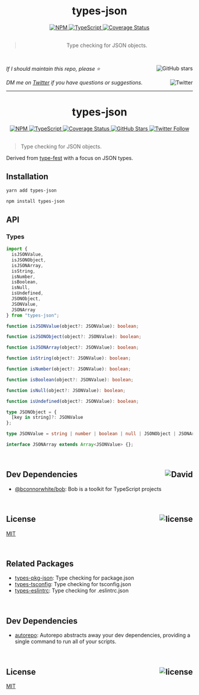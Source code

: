 <!--BEGIN HEADER-->
<div id="top" align="center">
  <h1>types-json</h1>
  <a href="https://npmjs.com/package/types-json">
    <img alt="NPM" src="https://img.shields.io/npm/v/types-json.svg">
  </a>
  <a href="https://github.com/bconnorwhite/types-json">
    <img alt="TypeScript" src="https://img.shields.io/github/languages/top/bconnorwhite/types-json.svg">
  </a>
  <a href="https://coveralls.io/github/bconnorwhite/types-json?branch=master">
    <img alt="Coverage Status" src="https://img.shields.io/coveralls/github/bconnorwhite/types-json.svg?branch=master">
  </a>
</div>

<br />

<blockquote align="center">Type checking for JSON objects.</blockquote>

<br />

_If I should maintain this repo, please ⭐️_
<a href="https://github.com/bconnorwhite/types-json">
  <img align="right" alt="GitHub stars" src="https://img.shields.io/github/stars/bconnorwhite/types-json?label=%E2%AD%90%EF%B8%8F&style=social">
</a>

_DM me on [Twitter](https://twitter.com/bconnorwhite) if you have questions or suggestions._
<a href="https://twitter.com/bconnorwhite">
  <img align="right" alt="Twitter" src="https://img.shields.io/twitter/url?label=%40bconnorwhite&style=social&url=https%3A%2F%2Ftwitter.com%2Fbconnorwhite">
</a>

---
<!--END HEADER-->
<div align="center">
  <h1>types-json</h1>
  <a href="https://npmjs.com/package/types-json">
    <img alt="NPM" src="https://img.shields.io/npm/v/types-json.svg">
  </a>
  <a href="https://github.com/bconnorwhite/types-json">
    <img alt="TypeScript" src="https://img.shields.io/github/languages/top/bconnorwhite/types-json.svg">
  </a>
  <a href='https://coveralls.io/github/bconnorwhite/types-json?branch=master'>
    <img alt="Coverage Status" src="https://img.shields.io/coveralls/github/bconnorwhite/types-json.svg?branch=master">
  </a>
  <a href="https://github.com/bconnorwhite/types-json">
    <img alt="GitHub Stars" src="https://img.shields.io/github/stars/bconnorwhite/types-json?label=Stars%20Appreciated%21&style=social">
  </a>
  <a href="https://twitter.com/bconnorwhite">
    <img alt="Twitter Follow" src="https://img.shields.io/twitter/follow/bconnorwhite.svg?label=%40bconnorwhite&style=social">
  </a>
</div>

<br />

> Type checking for JSON objects.

Derived from [type-fest](https://www.npmjs.com/package/type-fest) with a focus on JSON types.

## Installation

```sh
yarn add types-json
```

```sh
npm install types-json
```

## API

### Types
```ts
import {
  isJSONValue,
  isJSONObject,
  isJSONArray,
  isString,
  isNumber,
  isBoolean,
  isNull,
  isUndefined,
  JSONObject,
  JSONValue,
  JSONArray
} from "types-json";

function isJSONValue(object?: JSONValue): boolean;

function isJSONObject(object?: JSONValue): boolean;

function isJSONArray(object?: JSONValue): boolean;

function isString(object?: JSONValue): boolean;

function isNumber(object?: JSONValue): boolean;

function isBoolean(object?: JSONValue): boolean;

function isNull(object?: JSONValue): boolean;

function isUndefined(object?: JSONValue): boolean;

type JSONObject = {
  [key in string]?: JSONValue
};

type JSONValue = string | number | boolean | null | JSONObject | JSONArray;

interface JSONArray extends Array<JSONValue> {};
```

<br />

<h2>Dev Dependencies<img align="right" alt="David" src="https://img.shields.io/david/dev/bconnorwhite/types-json.svg"></h2>

- [@bconnorwhite/bob](https://www.npmjs.com/package/@bconnorwhite/bob): Bob is a toolkit for TypeScript projects

<br />

<h2>License <img align="right" alt="license" src="https://img.shields.io/npm/l/types-json.svg"></h2>

[MIT](https://opensource.org/licenses/MIT)

<br />

## Related Packages

- [types-pkg-json](https://www.npmjs.com/package/types-pkg-json): Type checking for package.json
- [types-tsconfig](https://www.npmjs.com/package/types-tsconfig): Type checking for tsconfig.json
- [types-eslintrc](https://www.npmjs.com/package/types-eslintrc): Type checking for .eslintrc.json
<!--BEGIN FOOTER-->

<br />

<h2>Dev Dependencies</h2>

- [autorepo](https://www.npmjs.com/package/autorepo): Autorepo abstracts away your dev dependencies, providing a single command to run all of your scripts.


<br />

<h2 id="license">License <a href="https://opensource.org/licenses/MIT"><img align="right" alt="license" src="https://img.shields.io/npm/l/types-json.svg"></a></h2>

[MIT](https://opensource.org/licenses/MIT)
<!--END FOOTER-->
